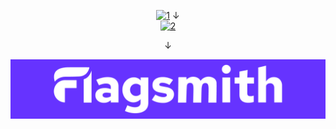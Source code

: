 <div align="center">

[![1](https://github.com/user-attachments/assets/785689ca-c6a7-47cd-ba8f-8011125e5423)](https://github.com/firebase/firebase-js-sdk/issues/36#issuecomment-318677489)
↓  
[![2](https://github.com/user-attachments/assets/ee53b269-7abb-4254-9505-5779a3a33b14)](https://github.com/firebase/firebase-js-sdk/issues/36#issuecomment-396293474)
<div>
↓
</div>

[![3](https://raw.githubusercontent.com/Flagsmith/flagsmith/main/static-files/hero.png)](https://www.flagsmith.com/)
